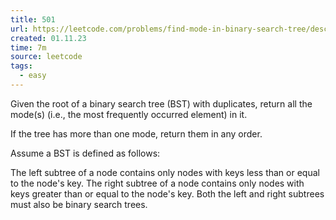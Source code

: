 ```yaml
---
title: 501
url: https://leetcode.com/problems/find-mode-in-binary-search-tree/description/?envType=daily-question&envId=2023-11-01
created: 01.11.23
time: 7m
source: leetcode
tags:
  - easy
---
```


Given the root of a binary search tree (BST) with duplicates, return all the mode(s) (i.e., the most frequently occurred element) in it.

If the tree has more than one mode, return them in any order.

Assume a BST is defined as follows:

The left subtree of a node contains only nodes with keys less than or equal to the node's key.
The right subtree of a node contains only nodes with keys greater than or equal to the node's key.
Both the left and right subtrees must also be binary search trees.
